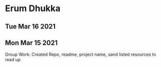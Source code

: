 # Erum Dhukka

## Tue Mar 16 2021



## Mon Mar 15 2021

Group Work: Created Repo, readme, project name, sand listed resources to read up